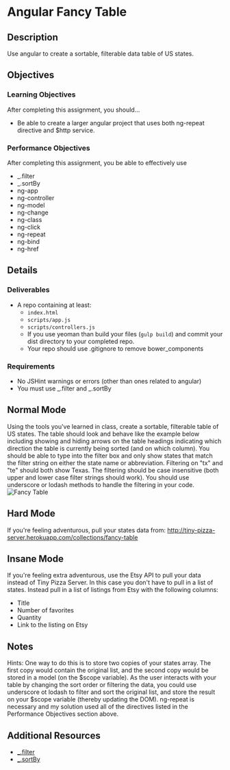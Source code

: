 # Angular Fancy Table

## Description
Use angular to create a sortable, filterable data table of US states.


## Objectives

### Learning Objectives

After completing this assignment, you should…

* Be able to create a larger angular project that uses both ng-repeat directive and $http service.


### Performance Objectives

After completing this assignment, you be able to effectively use

* _.filter
* _.sortBy
* ng-app
* ng-controller
* ng-model
* ng-change
* ng-class
* ng-click
* ng-repeat
* ng-bind
* ng-href


## Details

### Deliverables

* A repo containing at least:
  * `index.html`
  * `scripts/app.js`
  * `scripts/controllers.js`
  * If you use yeoman than build your files (`gulp build`) and commit your dist directory to your completed repo.
  * Your repo should use .gitignore to remove bower_components

### Requirements

* No JSHint warnings or errors (other than ones related to angular)
* You must use _.filter and _.sortBy


## Normal Mode
Using the tools you've learned in class, create a sortable, filterable table of US states. The table should look and behave like the example below including showing and hiding arrows on the table headings indicating which direction the table is currently being sorted (and on which column). You should be able to type into the filter box and only show states that match the filter string on either the state name or abbreviation. Filtering on "tx" and "te" should both show Texas. The filtering should be case insensitive (both upper and lower case filter strings should work). You should use underscore or lodash methods to handle the filtering in your code.
![Fancy Table](/example.gif)

## Hard Mode
If you're feeling adventurous, pull your states data from: http://tiny-pizza-server.herokuapp.com/collections/fancy-table

## Insane Mode
If you're feeling extra adventurous, use the Etsy API to pull your data instead of Tiny Pizza Server. In this case you don't have to pull in a list of states. Instead pull in a list of listings from Etsy with the following columns:

* Title
* Number of favorites
* Quantity
* Link to the listing on Etsy
            
## Notes
Hints: One way to do this is to store two copies of your states array. The first copy would contain the original list, and the second copy would be stored in a model (on the $scope variable). As the user interacts with your table by changing the sort order or filtering the data, you could use underscore ot lodash to filter and sort the original list, and store the result on your $scope variable (thereby updating the DOM). ng-repeat is necessary and my solution used all of the directives listed in the Performance Objectives section above.

## Additional Resources

* [_.filter](http://underscorejs.org/#filter)
* [_.sortBy](http://underscorejs.org/#sortBy)
